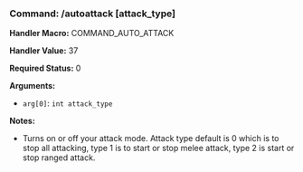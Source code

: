 ### Command: /autoattack [attack_type]

**Handler Macro:** COMMAND_AUTO_ATTACK

**Handler Value:** 37

**Required Status:** 0

**Arguments:**
- `arg[0]`: `int attack_type`

**Notes:**
- Turns on or off your attack mode.  Attack type default is 0 which is to stop all attacking, type 1 is to start or stop melee attack, type 2 is start or stop ranged attack.